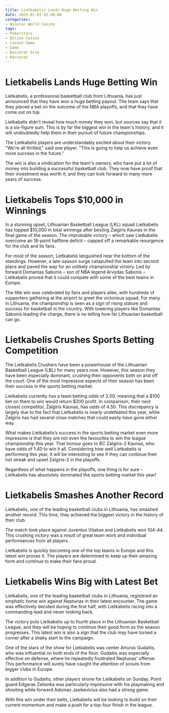 ```yaml
---
title: Lietkabelis Lands Huge Betting Win 
date: 2023-01-03 01:49:00
categories:
- Winstar World Casino
tags:
- Pokerstars
- Online Casino
- Casino Game
- Game
- Baccarat Site
- Baccarat
---
```



#  Lietkabelis Lands Huge Betting Win 

Lietkabelis, a professional basketball club from Lithuania, has just announced that they have won a huge betting payout. The team says that they placed a bet on the outcome of the NBA playoffs, and that they have come out on top.

Lietkabelis didn't reveal how much money they won, but sources say that it is a six-figure sum. This is by far the biggest win in the team's history, and it will undoubtedly help them in their pursuit of future championships.

The Lietkabelis players are understandably excited about their victory. "We're all thrilled," said one player. "This is going to help us achieve even more success in the future."

The win is also a vindication for the team's owners, who have put a lot of money into building a successful basketball club. They now have proof that their investment was worth it, and they can look forward to many more years of success.

#  Lietkabelis Tops $10,000 in Winnings 

In a stunning upset, Lithuanian Basketball League (LKL) squad Lietkabelis has topped $10,000 in total winnings after besting Žalgiris Kaunas in the final game of the season. The improbable victory – which saw Lietkabelis overcome an 18-point halftime deficit – capped off a remarkable resurgence for the club and its fans.

For most of the season, Lietkabelis languished near the bottom of the standings. However, a late-season surge catapulted the team into second place and paved the way for an unlikely championship victory. Led by forward Domantas Sabonis – son of NBA legend Arvydas Sabonis – Lietkabelis proved that it could compete with some of the best teams in Europe.

The title win was celebrated by fans and players alike, with hundreds of supporters gathering at the airport to greet the victorious squad. For many in Lithuania, the championship is seen as a sign of rising stature and success for basketball in the country. With towering players like Domantas Sabonis leading the charge, there is no telling how far Lithuanian basketball can go.

#  Lietkabelis Crushes Sports Betting Competition 

The Lietkabelis Crushers have been a powerhouse of the Lithuanian Basketball League (LBL) for many years now. However, this season they have been especially dominant, crushing their opponents both on and off the court. One of the most impressive aspects of their season has been their success in the sports betting market.

Lietkabelis currently has a team betting odds of 2.00, meaning that a $100 bet on them to win would return $200 profit. In comparison, their next closest competitor, Žalgiris Kaunas, has odds of 4.50. This discrepancy is largely due to the fact that Lietkabelis is nearly undefeated this year, while Žalgiris has had several close matches that could easily have gone either way.

What makes Lietkabelis’s success in the sports betting market even more impressive is that they are not even the favourites to win the league championship this year. That honour goes to BC Zalgiris-2 Kaunas, who have odds of 1.40 to win it all. Considering how well Lietkabelis is performing this year, it will be interesting to see if they can continue their hot streak and upset Zalgiris-2 in the playoffs.

Regardless of what happens in the playoffs, one thing is for sure – Lietkabelis has absolutely dominated the sports betting market this year!

#  Lietkabelis Smashes Another Record 

Lietkabelis, one of the leading basketball clubs in Lithuania, has smashed another record. This time, they achieved the biggest victory in the history of their club.

The match took place against Juventus Vitakse and Lietkabelis won 104-44. This crushing victory was a result of great team work and individual performances from all players.

Lietkabelis is quickly becoming one of the top teams in Europe and this latest win proves it. The players are determined to keep up their amazing form and continue to make their fans proud.

#  Lietkabelis Wins Big with Latest Bet

Lietkabelis, one of the leading basketball clubs in Lithuania, registered an emphatic home win against Neptunas in their latest encounter. The game was effectively decided during the first half, with Lietkabelis racing into a commanding lead and never looking back.

The victory puts Lietkabelis up to fourth place in the Lithuanian Basketball League, and they will be hoping to continue their good form as the season progresses. This latest win is also a sign that the club may have turned a corner after a shaky start to the campaign.

One of the stars of the show for Lietkabelis was center Arturas Gudaitis, who was influential on both ends of the floor. Gudaitis was especially effective on defense, where he repeatedly frustrated Neptunas’ offense. This performance will surely have caught the attention of scouts from bigger clubs in Europe.

In addition to Gudaitis, other players shone for Lietkabelis on Sunday. Point guard Edgaras Zelionka was particularly impressive with his playmaking and shooting while forward Adomas Jasikevicius also had a strong game.

With this win under their belts, Lietkabelis will be looking to build on their current momentum and make a push for a top-four finish in the league.